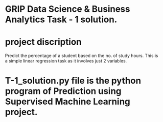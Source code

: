 # GRIP Data Science & Business Analytics Task - 1 solution.

# project discription #
Predict the percentage of a student based on the no. of study hours.
This is a simple linear regression task as it involves just 2 variables.

# T-1_solution.py file is the python program of Prediction using Supervised Machine Learning project.
